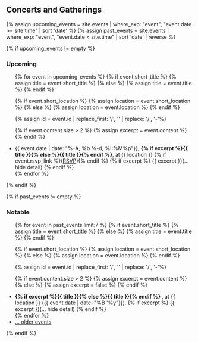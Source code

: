 Concerts and Gatherings
-----------------------

{% assign upcoming_events = site.events | where_exp: "event", "event.date >= site.time" | sort 'date' %}
{% assign past_events = site.events | where_exp: "event", "event.date < site.time" | sort 'date' | reverse %}

{% if upcoming_events != empty %}
### Upcoming
<ul>
{% for event in upcoming_events %}
  {% if event.short_title %}
    {% assign title = event.short_title %}
  {% else %}
    {% assign title = event.title %}
  {% endif %}

  {% if event.short_location %}
    {% assign location = event.short_location %}
  {% else %}
    {% assign location = event.location %}
  {% endif %}

  {% assign id = event.id | replace_first: '/', '' | replace: '/', '-'%}

  {% if event.content.size > 2 %}
    {% assign excerpt = event.content %}
  {% endif %}

  <li>
    <span class="calendar_tile">{{ event.date | date: "%-A, %b %-d, %I:%M%p"}}, </span>
    <b>{% if excerpt %}<a onclick='toggle_block("{{ id }}")'>{{ title }}</a>{% else %}{{ title }}{% endif %}</b>, at {{ location }}
    {% if event.rsvp_link %}(<a href="{{ event.rsvp_link }}">RSVP</a>){% endif %}
    {% if excerpt %}
      <span class="event-detail hidden" id="{{ id }}">{{ excerpt }}<a onclick='toggle_block("{{ id }}")'>(... hide detail)</a></span>
    {% endif %}
  </li>
{% endfor %}
</ul>
{% endif %}


{% if past_events != empty %}
### Notable
<ul>
{% for event in past_events limit:7 %}
  {% if event.short_title %}
    {% assign title = event.short_title %}
  {% else %}
    {% assign title = event.title %}
  {% endif %}

  {% if event.short_location %}
    {% assign location = event.short_location %}
  {% else %}
    {% assign location = event.location %}
  {% endif %}

  {% assign id = event.id | replace_first: '/', '' | replace: '/', '-'%}

  {% if event.content.size > 2 %}
    {% assign excerpt = event.content %}
  {% else %}
    {% assign excerpt = false %}
  {% endif %}

  <li>
    <b>
      {% if excerpt %}<a onclick='toggle_block("{{ id }}")'>{{ title }}</a>{% else %}{{ title }}{% endif %}
    </b>
    , at {{ location }}
    ({{ event.date | date: "%B '%y"}}).
    {% if excerpt %}
      <span class="event-detail hidden" id="{{ id }}">{{ excerpt }}<a onclick='toggle_block("{{ id }}")'>(... hide detail)</a></span>
    {% endif %}
  </li>
{% endfor %}
  <li><a href="/concerts-gatherings/">... older events</a></li>
</ul>
{% endif %}

<script>
  function toggle_block(id) {
  	var text = document.getElementById(id);
    if (text.classList.contains("hidden")) {
      text.classList.remove("hidden");
    } else {
      text.classList.add("hidden");
    }
  }
</script>

